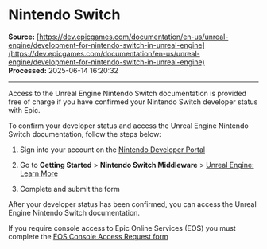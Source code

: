 # Nintendo Switch

**Source:** [https://dev.epicgames.com/documentation/en-us/unreal-engine/development-for-nintendo-switch-in-unreal-engine](https://dev.epicgames.com/documentation/en-us/unreal-engine/development-for-nintendo-switch-in-unreal-engine)  
**Processed:** 2025-06-14 16:20:32

---

Access to the Unreal Engine Nintendo Switch documentation is provided free of charge if you have confirmed your Nintendo Switch developer status with Epic.

To confirm your developer status and access the Unreal Engine Nintendo Switch documentation, follow the steps below:

1.  Sign into your account on the [Nintendo Developer Portal](https://developer.nintendo.com/)
    
2.  Go to **Getting Started** \> **Nintendo Switch Middleware** > [Unreal Engine: Learn More](https://developer.nintendo.com/group/development/getting-started/g1kr9vj6/middleware/unreal-engine)
    
3.  Complete and submit the form
    

After your developer status has been confirmed, you can access the Unreal Engine Nintendo Switch documentation.

If you require console access to Epic Online Services (EOS) you must complete the [EOS Console Access Request form](https://eoshelp.epicgames.com/s/console-access-request)